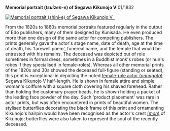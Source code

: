 
**Memorial portrait (_tsuizen-e_) of Segawa Kikunojo V** 01/1832

[![Memorial portrait (shini-e) of Segawa Kikunojo V  ](Kunisada_Loan_214_small1.jpg)](KUN/kun214.htm)

From the 1820s to 1860s memorial portraits featured regularly in the output of Edo publishers, many of them designed by Kunisada. He even produced more than one design of the same actor for competing publishers. The prints generally gave the actor's stage name, date of death, age at the time of death, his 'farewell poem', funereal name, and the temple that would be entrusted with his remains. The deceased was depicted out of role sometimes in formal dress, sometimes in a Buddhist monk's robes (or nun's robes if they specialised in female-roles). Whereas all other memorial prints of the 1820s and 30s showed the deceased full-figure (standing or seated), this print is exceptional in depicting the noted [female-role actor (_onnagata_)](/themes/fan-prints-two) Segawa Kikunojo V half-length. He is shown in female attire and simple woman's coiffure with a square cloth covering his shaved forehead. Rather than holding the customary prayer beads, he is shown holding a packet of the leading face powder of the day. Such 'product placement' was rare in actor prints, but was often encountered in prints of beautiful women. The stylised butterflies decorating the black frame of this print and ornamenting Kikunojo's hairpin would have been recognised as the actor's crest [(_mon_)](/themes/actors-names-and-crests) of Kikunojo; butterflies were also taken to represent the soul of the recently deceased.
